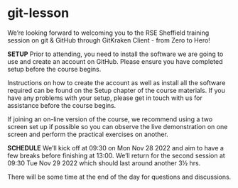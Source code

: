 # git-lesson

We’re looking forward to welcoming you to the RSE Sheffield training session on git & GitHub through GitKraken Client - from Zero to Hero!

**SETUP**
Prior to attending, you need to install the software we are going to use and create an account on GitHub. Please ensure you have completed setup before the course begins.

Instructions on how to create the account as well as install all the software required can be found on the Setup chapter of the course materials. If you have any problems with your setup, please get in touch with us for assistance before the course begins.

If joining an on-line version of the course, we recommend using a two screen set up if possible so you can observe the live demonstration on one screen and perform the practical exercises on another.

**SCHEDULE**
We’ll kick off at 09:30 on Mon Nov 28 2022 and aim to have a few breaks before finishing at 13:00. We’ll return for the second session at 09:30 Tue Nov 29 2022 which should last around another 3½ hrs.

There will be some time at the end of the day for questions and discussions.
